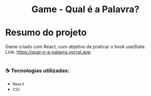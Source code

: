 <h1 align="center"> Game - Qual é a Palavra?</h1>

# Resumo do projeto
Game criado com React, com objetivo de praticar o hook useState.
<br/>
Link: https://qual-e-a-palavra.vercel.app

# <h3 align="left"> :coffee: Tecnologias utilizadas: </h3>

- ``React``
- ``CSS``
